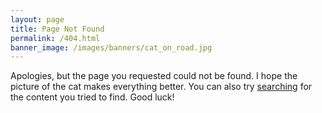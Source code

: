 ```yaml
---
layout: page
title: Page Not Found
permalink: /404.html
banner_image: /images/banners/cat_on_road.jpg
---
```


Apologies, but the page you requested could not be found. I hope the picture of the cat makes
everything better. You can also try [searching](/search) for the content you tried to find. Good luck!

